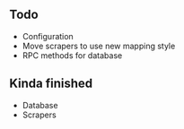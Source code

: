 Todo
----
  * Configuration
  * Move scrapers to use new mapping style
  * RPC methods for database

Kinda finished
--------------
  * Database
  * Scrapers
